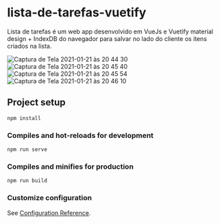 # lista-de-tarefas-vuetify

Lista de tarefas é um web app desenvolvido em VueJs e Vuetify material design + IndexDB do navegador para salvar no lado do cliente os itens criados na lista. 


![Captura de Tela 2021-01-21 às 20 44 30](https://user-images.githubusercontent.com/4931735/105426371-c694ff00-5c29-11eb-9f27-a79cd8f29474.png)
![Captura de Tela 2021-01-21 às 20 45 40](https://user-images.githubusercontent.com/4931735/105426377-c98fef80-5c29-11eb-98f6-6dc1f2fbaf7c.png)
![Captura de Tela 2021-01-21 às 20 45 54](https://user-images.githubusercontent.com/4931735/105426391-d0b6fd80-5c29-11eb-87a1-9b822040e451.png)
![Captura de Tela 2021-01-21 às 20 46 10](https://user-images.githubusercontent.com/4931735/105426394-d280c100-5c29-11eb-95e5-3f776c1a531d.png)



## Project setup
```
npm install
```

### Compiles and hot-reloads for development
```
npm run serve
```

### Compiles and minifies for production
```
npm run build
```

### Customize configuration
See [Configuration Reference](https://cli.vuejs.org/config/).
